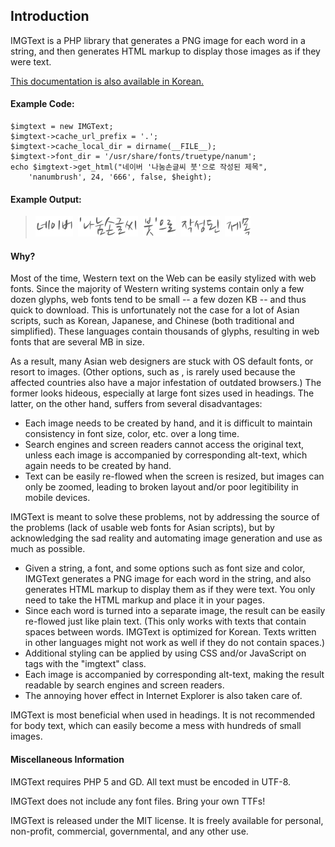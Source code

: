
Introduction
------------

IMGText is a PHP library that generates a PNG image for each word in a string,
and then generates HTML markup to display those images as if they were text.

[This documentation is also available in Korean.](./README.KO.md)

#### Example Code:

    $imgtext = new IMGText;
    $imgtext->cache_url_prefix = '.';
    $imgtext->cache_local_dir = dirname(__FILE__);
    $imgtext->font_dir = '/usr/share/fonts/truetype/nanum';
    echo $imgtext->get_html("네이버 '나눔손글씨 붓'으로 작성된 제목",
        'nanumbrush', 24, '666', false, $height);

#### Example Output:

> <img class="imgtext" src="https://github.com/kijin/imgtext/raw/master/example/imgtext.70da76625ab8.word-001.png" alt="네이버" title="" />&nbsp;
  <img class="imgtext" src="https://github.com/kijin/imgtext/raw/master/example/imgtext.70da76625ab8.word-002.png" alt="&#039;나눔손글씨" title="" />&nbsp;
  <img class="imgtext" src="https://github.com/kijin/imgtext/raw/master/example/imgtext.70da76625ab8.word-003.png" alt="붓&#039;으로" title="" />&nbsp;
  <img class="imgtext" src="https://github.com/kijin/imgtext/raw/master/example/imgtext.70da76625ab8.word-004.png" alt="작성된" title="" />&nbsp;
  <img class="imgtext" src="https://github.com/kijin/imgtext/raw/master/example/imgtext.70da76625ab8.word-005.png" alt="제목" title="" />&nbsp;

#### Why?

Most of the time, Western text on the Web can be easily stylized with web fonts.
Since the majority of Western writing systems contain only a few dozen glyphs,
web fonts tend to be small -- a few dozen KB -- and thus quick to download.
This is unfortunately not the case for a lot of Asian scripts, such as Korean,
Japanese, and Chinese (both traditional and simplified). These languages
contain thousands of glyphs, resulting in web fonts that are several MB in size.

As a result, many Asian web designers are stuck with OS default fonts,
or resort to images. (Other options, such as <canvas>, is rarely used because
the affected countries also have a major infestation of outdated browsers.)
The former looks hideous, especially at large font sizes used in headings.
The latter, on the other hand, suffers from several disadvantages:

  - Each image needs to be created by hand, and it is difficult to maintain
    consistency in font size, color, etc. over a long time.
  - Search engines and screen readers cannot access the original text,
    unless each image is accompanied by corresponding alt-text,
    which again needs to be created by hand.
  - Text can be easily re-flowed when the screen is resized,
    but images can only be zoomed, leading to broken layout and/or
    poor legitibility in mobile devices.

IMGText is meant to solve these problems, not by addressing the source of
the problems (lack of usable web fonts for Asian scripts), but by acknowledging
the sad reality and automating image generation and use as much as possible.

  - Given a string, a font, and some options such as font size and color,
    IMGText generates a PNG image for each word in the string,
    and also generates HTML markup to display them as if they were text.
    You only need to take the HTML markup and place it in your pages.
  - Since each word is turned into a separate image, the result can be
    easily re-flowed just like plain text.
    (This only works with texts that contain spaces between words.
    IMGText is optimized for Korean. Texts written in other languages might not
    work as well if they do not contain spaces.)
  - Additional styling can be applied by using CSS and/or JavaScript
    on <img> tags with the "imgtext" class.
  - Each image is accompanied by corresponding alt-text, making the result
    readable by search engines and screen readers.
  - The annoying hover effect in Internet Explorer is also taken care of.

IMGText is most beneficial when used in headings. It is not recommended for
body text, which can easily become a mess with hundreds of small images.

#### Miscellaneous Information

IMGText requires PHP 5 and GD. All text must be encoded in UTF-8.

IMGText does not include any font files. Bring your own TTFs!

IMGText is released under the MIT license. It is freely available for
personal, non-profit, commercial, governmental, and any other use.
